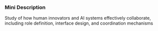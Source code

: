 ### Mini Description

Study of how human innovators and AI systems effectively collaborate, including role definition, interface design, and coordination mechanisms
